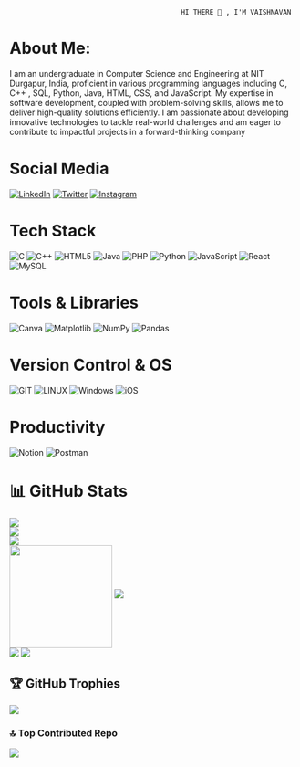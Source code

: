 
                                              HI THERE 👋 , I'M VAISHNAVAN

# About Me:
I am an undergraduate in Computer Science and Engineering at NIT
Durgapur, India, proficient in various programming languages including C,
C++
, SQL, Python, Java, HTML, CSS, and JavaScript. My expertise in
software development, coupled with problem-solving skills, allows me to
deliver high-quality solutions efficiently. I am passionate about developing
innovative technologies to tackle real-world challenges and am eager to
contribute to impactful projects in a forward-thinking company

# Social Media

[![LinkedIn](https://img.shields.io/badge/LinkedIn-%230A66C2.svg?style=plastic&logo=linkedin&logoColor=white)](https://www.linkedin.com/in/baskaran-vaishnavan-bcs14)
[![Twitter](https://img.shields.io/badge/Twitter-%231DA1F2.svg?style=plastic&logo=twitter&logoColor=white)](https://twitter.com/BcsVaish14)
[![Instagram](https://img.shields.io/badge/Instagram-%23E4405F.svg?style=plastic&logo=instagram&logoColor=white)](https://www.instagram.com/bcs_vaish)



# Tech Stack

![C](https://img.shields.io/badge/c-%2300599C.svg?style=plastic&logo=c&logoColor=white)
![C++](https://img.shields.io/badge/c%2B%2B-%2300599C.svg?style=plastic&logo=cplusplus&logoColor=white)
![HTML5](https://img.shields.io/badge/html5-%23E34F26.svg?style=plastic&logo=html5&logoColor=white)
![Java](https://img.shields.io/badge/java-%23ED8B00.svg?style=plastic&logo=openjdk&logoColor=white)
![PHP](https://img.shields.io/badge/php-%23777BB4.svg?style=plastic&logo=php&logoColor=white)
![Python](https://img.shields.io/badge/python-3670A0?style=plastic&logo=python&logoColor=ffdd54)
![JavaScript](https://img.shields.io/badge/javascript-%23F7DF1E.svg?style=plastic&logo=javascript&logoColor=black)
![React](https://img.shields.io/badge/react-%2320232a.svg?style=plastic&logo=react&logoColor=%2361DAFB)
![MySQL](https://img.shields.io/badge/mysql-%2300000f.svg?style=plastic&logo=mysql&logoColor=white)

# Tools & Libraries

![Canva](https://img.shields.io/badge/Canva-%2300C4CC.svg?style=plastic&logo=Canva&logoColor=white)
![Matplotlib](https://img.shields.io/badge/Matplotlib-%23ffffff.svg?style=plastic&logo=Matplotlib&logoColor=black)
![NumPy](https://img.shields.io/badge/numpy-%23013243.svg?style=plastic&logo=numpy&logoColor=white)
![Pandas](https://img.shields.io/badge/pandas-%23150458.svg?style=plastic&logo=pandas&logoColor=white)

# Version Control & OS

![GIT](https://img.shields.io/badge/Git-fc6d26?style=plastic&logo=git&logoColor=white)
![LINUX](https://img.shields.io/badge/Linux-FCC624?style=plastic&logo=linux&logoColor=black)
![Windows](https://img.shields.io/badge/Windows-0078D4?style=plastic&logo=windows&logoColor=white)
![iOS](https://img.shields.io/badge/iOS-000000?style=plastic&logo=ios&logoColor=white)

# Productivity

![Notion](https://img.shields.io/badge/Notion-%23000000.svg?style=plastic&logo=notion&logoColor=white)
![Postman](https://img.shields.io/badge/Postman-FF6C37?style=plastic&logo=postman&logoColor=white)

# 📊 GitHub Stats

![](https://github-readme-stats.vercel.app/api?username=BCS-VAISH&theme=nightowl&hide_border=false&include_all_commits=false&count_private=true)<br/>
![](https://github-readme-streak-stats.herokuapp.com/?user=BCS-VAISH&theme=nightowl&hide_border=false)<br/>
![](http://github-profile-summary-cards.vercel.app/api/cards/profile-details?username=BCS-VAISH&theme=2077)<br>
<img align="center" src="http://github-profile-summary-cards.vercel.app/api/cards/repos-per-language?username=BCS-VAISH&theme=2077" height="180em" />
[![](https://visitcount.itsvg.in/api?id=BCS-VAISH&label=Profile%20Views&color=1&icon=0&pretty=false)](https://visitcount.itsvg.in)
<br/>
![](http://github-profile-summary-cards.vercel.app/api/cards/most-commit-language?username=BCS-VAISH&theme=2077)
![](http://github-profile-summary-cards.vercel.app/api/cards/productive-time?username=BCS-VAISH&theme=2077&utcOffset=8)

## 🏆 GitHub Trophies
![](https://github-profile-trophy.vercel.app/?username=BCS-VAISH&theme=radical&no-frame=false&no-bg=true&margin-w=4)

### 🔝 Top Contributed Repo
![](https://github-contributor-stats.vercel.app/api?username=BCS-VAISH&limit=5&theme=dark&combine_all_yearly_contributions=true)
